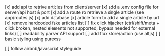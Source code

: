 [x] add api to retrive articles from client/server
[x] add a .env config file for server/api host & port
[x] add a route ro retrieve a single article (see app/routes.js)
[x] add database
[x] article form to add a single article by url
[x] remove hardcoded fake articles list
[ ] fix click hijacker (ctrl/shift/meta + click broken, nested elements not supported, bypass needed for external links)
[ ] readability parser API support
[ ] add flux store/action (use altjs)
[ ] basic styling using purecss

[ ] follow airbnb/javascript styleguide
